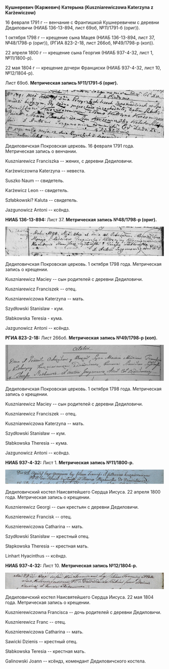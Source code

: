 **Кушнеревич (Каржевич) Катерына (Kuszniarewiczowa Katerzyna z
Karżewiczow)**

16 февраля 1791 г -- венчание с Франтишкой Кушнеревичем с деревни
Дедиловичи (НИАБ 136-13-894, лист 69об, №11/1791-б (ориг)).

1 октября 1798 г -- крещение сына Мацея (НИАБ 136-13-894, лист 37,
№48/1798-р (ориг)), (РГИА 823-2-18, лист 266об, №49/1798-р (коп)).

22 апреля 1800 г -- крещение сына Георгия (НИАБ 937-4-32, лист 1,
№11/1800-р).

22 мая 1804 г -- крещение дочери Франциски (НИАБ 937-4-32, лист 10,
№12/1804-р).

Лист 69об. **Метрическая запись №11/1791-б (ориг).**

![](./media/916e3756cc5f99da70304f105853b5c4fa4beab6.png)

Дедиловичская Покровская церковь. 16 февраля 1791 года. Метрическая
запись о венчании.

Kuszniarewicz Franciszka -- жених, с деревни Дедиловичи.

Karżewiczowna Katerzyna -- невеста.

Suszko Naum -- свидетель.

Karżewicz Leon -- свидетель.

Szłabkowski? Kaluta -- свидетель.

Jazgunowicz Antoni -- ксёндз.

**НИАБ 136-13-894:** Лист 37. **Метрическая запись №48/1798-р (ориг).**

![](./media/b16f04e11dd2f9b3835cea5617797f145bef448d.png)

Дедиловичская Покровская церковь. 1 октября 1798 года. Метрическая
запись о крещении.

Kuszniarewicz Maciey -- сын родителей с деревни Дедиловичи.

Kuszniarewicz Franciszek -- отец.

Kuszniarewiczowa Katerzyna -- мать.

Szydłowski Stanislaw - кум.

Słabkowska Teresia - кума.

Jazgunowicz Antoni -- ксёндз.

**РГИА 823-2-18:** Лист 266об. **Метрическая запись №49/1798-р (коп).**

![](./media/9552ada4ad3aaac53b0cb4199cb0dcbb0177bcb3.png)

Дедиловичская Покровская церковь. 1 октября 1798 года. Метрическая
запись о крещении.

Kuszniarewicz Maciey -- сын родителей с деревни Дедиловичи.

Kuszniarewicz Franciszek -- отец.

Kuszniarewiczowa Katerzyna -- мать.

Szydłowski Stanisław -- кум.

Słabkowska Theresia -- кума.

Jazgunowicz Antoni -- ксёндз.

**НИАБ 937-4-32:** Лист 1. **Метрическая запись №11/1800-р.**

![](./media/61b2b72425828978b31bb8ed729cf80efa49d6f5.png)

Дедиловичский костел Наисвятейшего Сердца Иисуса. 22 апреля 1800 года.
Метрическая запись о крещении.

Kusznierewicz Georgi -- сын крестьян с деревни Дедиловичи.

Kusznierewicz Francisk -- отец.

Kusznierewiczowa Catharina -- мать.

Szydłowski Stanisław -- крестный отец.

Słapkowska Theresia -- крестная мать.

Linhart Hyacinthus -- ксёндз.

**НИАБ 937-4-32:** Лист 10. **Метрическая запись №12/1804-р.**

![](./media/3f860e8461650e8039104f02201f7d69bf730363.png)

Дедиловичский костел Наисвятейшего Сердца Иисуса. 22 мая 1804 года.
Метрическая запись о крещении.

Kusznierewiczowna Francisca -- дочь родителей с деревни Дедиловичи.

Kusznierewicz Franc -- отец.

Kusznierewiczowa Catharina -- мать.

Sawicki Dzienis -- крестный отец.

Słabkowska Teresia -- крестная мать.

Galinowski Joann -- ксёндз, комендант Дедиловичского костела.
